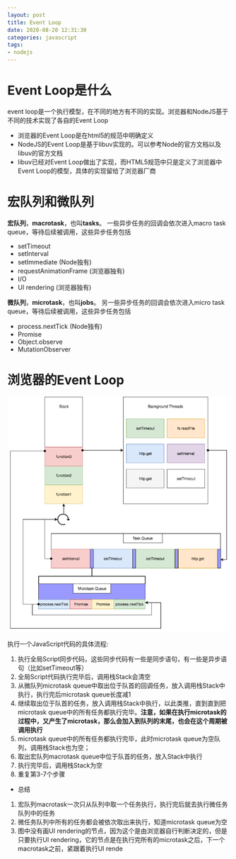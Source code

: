 ```yaml
---
layout: post
title: Event Loop
date: 2020-08-20 12:31:30
categories: javascript
tags:
- nodejs
---
```


# Event Loop是什么

event loop是一个执行模型，在不同的地方有不同的实现。浏览器和NodeJS基于不同的技术实现了各自的Event Loop

- 浏览器的Event Loop是在html5的规范中明确定义
- NodeJS的Event Loop是基于libuv实现的。可以参考Node的官方文档以及libuv的官方文档
- libuv已经对Event Loop做出了实现，而HTML5规范中只是定义了浏览器中Event Loop的模型，具体的实现留给了浏览器厂商

# 宏队列和微队列

**宏队列**，**macrotask**，也叫**tasks**。 一些异步任务的回调会依次进入macro task queue，等待后续被调用，这些异步任务包括

- setTimeout
- setInterval
- setImmediate (Node独有)
- requestAnimationFrame (浏览器独有)
- I/O
- UI rendering (浏览器独有)

**微队列**，**microtask**，也叫**jobs**。 另一些异步任务的回调会依次进入micro task queue，等待后续被调用，这些异步任务包括

- process.nextTick (Node独有)
- Promise
- Object.observe
- MutationObserver

# 浏览器的Event Loop

<img src="/assets/img/eventloop-cline.png"/>

执行一个JavaScript代码的具体流程:

1. 执行全局Script同步代码，这些同步代码有一些是同步语句，有一些是异步语句（比如setTimeout等）
2. 全局Script代码执行完毕后，调用栈Stack会清空
3. 从微队列microtask queue中取出位于队首的回调任务，放入调用栈Stack中执行，执行完后microtask queue长度减1
4. 继续取出位于队首的任务，放入调用栈Stack中执行，以此类推，直到直到把microtask queue中的所有任务都执行完毕。**注意，如果在执行microtask的过程中，又产生了microtask，那么会加入到队列的末尾，也会在这个周期被调用执行**
5. microtask queue中的所有任务都执行完毕，此时microtask queue为空队列，调用栈Stack也为空；
6. 取出宏队列macrotask queue中位于队首的任务，放入Stack中执行
7. 执行完毕后，调用栈Stack为空
8. 重复第3-7个步骤

- 总结

1. 宏队列macrotask一次只从队列中取一个任务执行，执行完后就去执行微任务队列中的任务
2. 微任务队列中所有的任务都会被依次取出来执行，知道microtask queue为空
3. 图中没有画UI rendering的节点，因为这个是由浏览器自行判断决定的，但是只要执行UI rendering，它的节点是在执行完所有的microtask之后，下一个macrotask之前，紧跟着执行UI rende